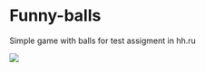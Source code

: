 # Funny-balls
Simple game with balls for test assigment in hh.ru

[![](https://media.giphy.com/media/m87astJ3zCXhRvfF8v/giphy.gif)](https://gph.is/g/Z8oNYnk)
